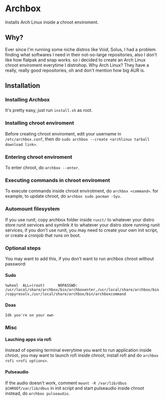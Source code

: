 # Archbox
Installs Arch Linux inside a chroot enviroment.
## Why?
Ever since I'm running some niche distros like Void, Solus, I had a problem finding what softwares I need in their not-so-large repositories, also I don't like how flatpak and snap works. so i decided to create an Arch Linux chroot enviroment everytime I distrohop. Why Arch Linux? They have a really, really good repositories, oh and don't mention how big AUR is.
## Installation
### Installing Archbox
It's pretty easy, just run ```install.sh``` as root.
### Installing chroot enviroment
Before creating chroot enviroment, edit your username in ```/etc/archbox.conf```, then do ```sudo archbox --create <archlinux tarball download link>```.
### Entering chroot enviroment
To enter chroot, do ```archbox --enter```.
### Executing commands in chroot enviroment
To execute commands inside chroot envirotment, do ```archbox <command>```.
for example, to update chroot, do ```archbox sudo pacman -Syu```.
### Automount filesystem
If you use runit, copy archbox folder inside ```runit/``` to whatever your distro store runit services and symlink it to whatever your distro store running runit services, if you don't use runit, you may need to create your own init script, or create a cronjob that runs on boot.
### Optional steps
You may want to add this, if you don't want to run archbox chroot without password:
#### Sudo
```%wheel  ALL=(root)      NOPASSWD: /usr/local/share/archbox/bin/archboxenter,/usr/local/share/archbox/bin/copyresolv,/usr/local/share/archbox/bin/archboxcommand```
#### Doas
```Idk you're on your own```
### Misc
#### Lauching apps via rofi
Instead of opening terminal everytime you want to run application inside chroot, you may want to launch rofi inside chroot, install rofi and do ```archbox rofi <rofi options>```.
#### Pulseaudio
If the audio doesn't work, comment ```mount -R /var/lib/dbus $CHROOT/var/lib/dbus``` in init script and start pulseaudio inside chroot instead, do ```archbox pulseaudio```.
